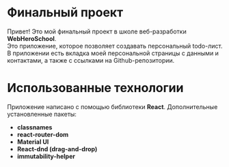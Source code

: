 # Финальный проект

Привет! Это мой финальный проект в школе веб-разработки **WebHeroSchool**.  
Это приложение, которое позволяет создавать персональный todo-лист. 
В приложении есть вкладка моей персональной страницы с данными и контактами, а также
с ссылками на Github-репозитории.  

# Использованные технологии

Приложение написано с помощью библиотеки **React**. Дополнительные установленные пакеты: 

 - **classnames**
 - **react-router-dom**
 - **Material UI**
 - **React-dnd (drag-and-drop)**
 - **immutability-helper**
